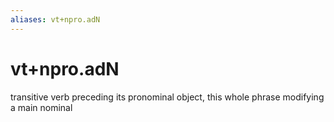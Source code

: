 ```yaml
---
aliases: vt+npro.adN
---
```

# vt+npro.adN

transitive verb preceding its pronominal object, this whole phrase modifying a main nominal
> 